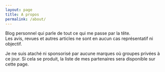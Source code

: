 ```yaml
---
layout: page
title: A propos
permalink: /about/
---
```

 
 Blog personnel qui parle de tout ce qui me passe par la tête.  
 Les avis, revues et autres articles ne sont en aucun cas représentatif ni objectif.  
 
 Je ne suis ataché ni sponsorisé par aucune marques où groupes privées à ce jour.
 Si cela se produit, la liste de mes partenaires sera disponible sur cette page.
 